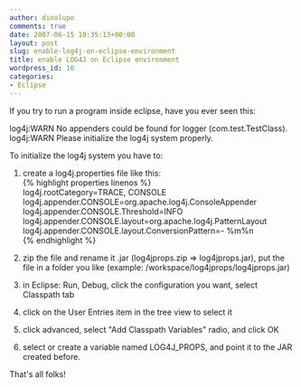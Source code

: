 ```yaml
---
author: dinolupo
comments: true
date: 2007-06-15 10:35:13+00:00
layout: post
slug: enable-log4j-on-eclipse-environment
title: enable LOG4J on Eclipse environment
wordpress_id: 16
categories:
- Eclipse
---
```


If you try to run a program inside eclipse, have you ever seen this:  

log4j:WARN No appenders could be found for logger (com.test.TestClass).  
log4j:WARN Please initialize the log4j system properly.
<!--more-->

To initialize the log4j system you have to:

1) create a log4j.properties file like this:  
  {% highlight properties linenos %}  
  log4j.rootCategory=TRACE, CONSOLE  
  log4j.appender.CONSOLE=org.apache.log4j.ConsoleAppender  
  log4j.appender.CONSOLE.Threshold=INFO  
  log4j.appender.CONSOLE.layout=org.apache.log4j.PatternLayout  
  log4j.appender.CONSOLE.layout.ConversionPattern=- %m%n  
  {% endhighlight %}

2) zip the file and rename it .jar (log4jprops.zip => log4jprops.jar), put the file in a folder you like (example: /workspace/log4jprops/log4jprops.jar)

3) in Eclipse: Run, Debug, click the configuration you want, select Classpath tab  

4) click on the User Entries item in the tree view to select it  

5) click advanced, select "Add Classpath Variables" radio, and click OK  

6) select or create a variable named LOG4J_PROPS, and point it to the JAR created before.  
  
That's all folks!  

